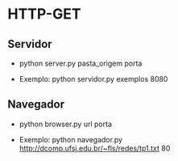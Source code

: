 # HTTP-GET

## Servidor
- python server.py pasta_origem porta

* Exemplo:  python servidor.py exemplos 8080

## Navegador
- python browser.py url porta

* Exemplo: python navegador.py http://dcomp.ufsj.edu.br/~fls/redes/tp1.txt 80
